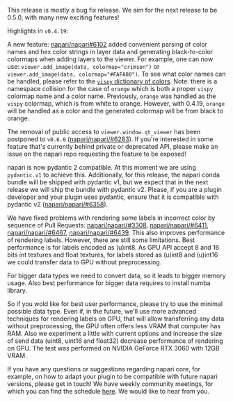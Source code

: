This release is mostly a bug fix release. We aim for the next release to be 0.5.0, with many new exciting features!

Highlights in `v0.4.19`:

A new feature: [napari/napari#6102](https://github.com/napari/napari/pull/6102) added convenient parsing of color names and hex color strings in layer data and generating black-to-color colormaps when adding layers to the viewer. For example, one can now use: `viewer.add_image(data, colormap="crimson")` or `viewer.add_image(data, colormap="#FAFA00")`. To see what color names can be handled, please refer to the [`vispy` dictionary of colors](https://github.com/vispy/vispy/blob/269ed1ac4d8126421fd5a7eb06a2996d63f46b17/vispy/color/_color_dict.py#L181). Note: there is a namespace collision for the case of `orange` which is both a proper `vispy` colormap name and a color name. Previously, `orange` was handled as the `vispy` colormap, which is from white to orange. However, with 0.4.19, `orange` will be handled as a color and the generated colormap will be from black to orange. 

The removal of public access to `viewer.window.qt_viewer` has been postponed to `v0.6.0` ([napari/napari/#6283](https://github.com/napari/napari/pull/6283)). If you're interested in some feature that's currently behind private or deprecated API, please make an issue on the napari repo requesting the feature to be exposed!

napari is now pydantic 2 compatible. At this moment we are using `pydantic.v1` to achieve this. Additionally, for this release, the napari conda bundle will be shipped with pydantic v1, but
we expect that in the next release we will ship the bundle with pydantic v2.
Please, if you are a plugin developer and your plugin uses pydantic, ensure
that it is compatible with pydantic v2 ([napari/napari/#6358](https://github.com/napari/napari/pull/6358)).

We have fixed problems with rendering some labels in incorrect color by sequence of Pull Requests:
[napari/napari/#3308](https://github.com/napari/napari/pull/3308),
[napari/napari/#6411](https://github.com/napari/napari/pull/6411),
[napari/napari/#6467](https://github.com/napari/napari/pull/6467),
[napari/napari/#6439](https://github.com/napari/napari/pull/6439).
This also improves performance of rendering labels.
However, there are still some limitations.
Best performance is for labels encoded as (u)int8.
As GPU API accept 8 and 16 bits int textures and float textures,
for labels stored as (u)int8 and (u)int16 we could transfer data to GPU without preprocessing.

For bigger data types we need to convert data, so it leads to bigger memory usage.
Also best performance for bigger data requires to install numba library.

So if you wold like for best user performance, please try to use the minimal possible data type.
Even if, in the future, we'll use more advanced techniques for rendering labels on GPU, that will allow
transferring any data without preprocessing, the GPU often offers less VRAM that computer has RAM.
Also we experiment a little with current options and increase the size of
send data (uint8, uint16 and float32) decrease performance of rendering on GPU.
The test was performed on NVIDIA GeForce RTX 3060 with 12GB VRAM.

If you have any questions or suggestions regarding napari core, for example, on how to adapt your plugin to be compatible with future napari versions, please get in touch! We have weekly community meetings, for which you can find the schedule [here](https://napari.org/stable/community/meeting_schedule.html). We would like to hear from you.
